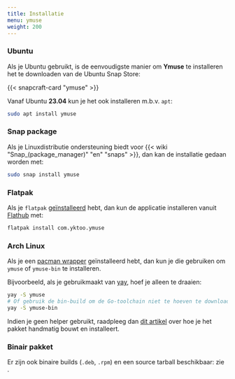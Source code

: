 ```yaml
---
title: Installatie
menu: ymuse
weight: 200
---
```


### Ubuntu

Als je Ubuntu gebruikt, is de eenvoudigste manier om **Ymuse** te installeren het te downloaden van de Ubuntu Snap Store:

{{< snapcraft-card "ymuse" >}}

Vanaf Ubuntu **23.04** kun je het ook installeren m.b.v. `apt`:

```bash
sudo apt install ymuse
```

### Snap package

Als je Linuxdistributie ondersteuning biedt voor {{< wiki "Snap_(package_manager)" "en" "snaps" >}}, dan kan de installatie gedaan worden met:

```bash
sudo snap install ymuse
```

### Flatpak

Als je `flatpak` [geïnstalleerd](https://flatpak.org/setup/) hebt, dan kun de applicatie installeren vanuit [Flathub](https://flathub.org/apps/details/com.yktoo.ymuse) met:

```bash
flatpak install com.yktoo.ymuse
```

### Arch Linux

Als je een [pacman wrapper](https://wiki.archlinux.org/index.php/AUR_helpers#Pacman_wrappers) geïnstalleerd hebt, dan kun je die gebruiken om `ymuse` of `ymuse-bin` te installeren.

Bijvoorbeeld, als je gebruikmaakt van [yay](https://github.com/Jguer/yay), hoef je alleen te draaien:

```bash
yay -S ymuse
# Of gebruik de bin-build om de Go-toolchain niet te hoeven te downloaden
yay -S ymuse-bin
```
Indien je geen helper gebruikt, raadpleeg dan [dit artikel](https://wiki.archlinux.org/index.php/Arch_User_Repository#Installing_and_upgrading_packages) over hoe je het pakket handmatig bouwt en installeert.

### Binair pakket

Er zijn ook binaire builds (`.deb`, `.rpm`) en een source tarball beschikbaar: zie [](download).

